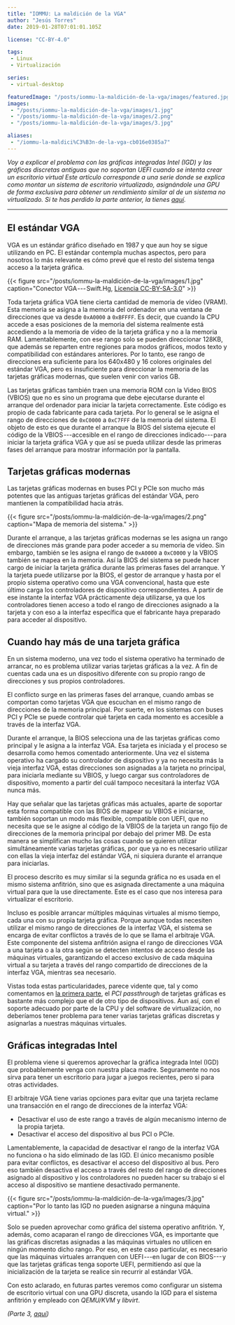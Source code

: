```yaml
---
title: "IOMMU: La maldición de la VGA"
author: "Jesús Torres"
date: 2019-01-28T07:01:01.105Z

license: "CC-BY-4.0"

tags:
 - Linux
 - Virtualización

series:
 - virtual-desktop

featuredImage: "/posts/iommu-la-maldición-de-la-vga/images/featured.jpg" 
images:
 - "/posts/iommu-la-maldición-de-la-vga/images/1.jpg" 
 - "/posts/iommu-la-maldición-de-la-vga/images/2.png" 
 - "/posts/iommu-la-maldición-de-la-vga/images/3.jpg" 

aliases:
 - "/iommu-la-maldici%C3%B3n-de-la-vga-cb016e0385a7"
---
```


_Voy a explicar el problema con las gráficas integradas Intel (IGD) y las gráficas discretas antiguas que no soportan UEFI cuando se intenta crear un escritorio virtual_
_Este artículo corresponde a una serie donde se explica como montar un sistema de escritorio virtualizado, asignándole una GPU de forma exclusiva para obtener un rendimiento similar al de un sistema no virtualizado._
_Si te has perdido la parte anterior, la tienes [aquí](https://medium.com/jmtorres/iommu-primer-asalto-7d342f7e77e5)._

____

## El estándar VGA

VGA es un estándar gráfico diseñado en 1987 y que aun hoy se sigue utilizando en PC.
El estándar contempla muchas aspectos, pero para nosotros lo más relevante es cómo prevé que el resto del sistema tenga acceso a la tarjeta gráfica.


{{< figure src="/posts/iommu-la-maldición-de-la-vga/images/1.jpg" caption="Conector VGA --- Swift.Hg, [Licencia CC-BY-SA-3.0](https://commons.wikimedia.org/wiki/File:Male_VGA_connector.jpg)" >}}


Toda tarjeta gráfica VGA tiene cierta cantidad de memoria de vídeo (VRAM).
Esta memoria se asigna a la memoria del ordenador en una ventana de direcciones que va desde `0xA0000` a `0xBFFFF`.
Es decir, que cuando la CPU accede a esas posiciones de la memoria del sistema realmente está accediendo a la memoria de vídeo de la tarjeta gráfica y no a la memoria RAM.
Lamentablemente, con ese rango solo se pueden direccionar 128KB, que además se reparten entre regiones para modos gráficos, modos texto y compatibilidad con estándares anteriores.
Por lo tanto, ese rango de direcciones era suficiente para los 640x480 y 16 colores originales del estándar VGA, pero es insuficiente para direccionar la memoria de las tarjetas gráficas modernas, que suelen venir con varios GB.

Las tarjetas gráficas también traen una memoria ROM con la Video BIOS (VBIOS) que no es sino un programa que debe ejecutarse durante el arranque del ordenador para iniciar la tarjeta correctamente.
Este código es propio de cada fabricante para cada tarjeta.
Por lo general se le asigna el rango de direcciones de `0xC0000` a `0xC7FFF` de la memoria del sistema.
El objeto de esto es que durante el arranque la BIOS del sistema ejecute el código de la VBIOS ---accesible en el rango de direcciones indicado--- para iniciar la tarjeta gráfica VGA y que así se pueda utilizar desde las primeras fases del arranque para mostrar información por la pantalla.

## Tarjetas gráficas modernas

Las tarjetas gráficas modernas en buses PCI y PCIe son mucho más potentes que las antiguas tarjetas gráficas del estándar VGA, pero mantienen la compatibilidad hacia atrás.

{{< figure src="/posts/iommu-la-maldición-de-la-vga/images/2.png" caption="Mapa de memoria del sistema." >}}

Durante el arranque, a las tarjetas gráficas modernas se les asigna un rango de direcciones más grande para poder acceder a su memoria de vídeo.
Sin embargo, también se les asigna el rango de `0xA0000` a `0xC0000` y la VBIOS también se mapea en la memoria.
Así la BIOS del sistema se puede hacer cargo de iniciar la tarjeta gráfica durante las primeras fases del arranque.
Y la tarjeta puede utilizarse por la BIOS, el gestor de arranque y hasta por el propio sistema operativo como una VGA convencional, hasta que este último carga los controladores de dispositivo correspondientes.
A partir de ese instante la interfaz VGA prácticamente deja utilizarse, ya que los controladores tienen acceso a todo el rango de direcciones asignado a la tarjeta y con eso a la interfaz específica que el fabricante haya preparado para acceder al dispositivo.

## Cuando hay más de una tarjeta gráfica

En un sistema moderno, una vez todo el sistema operativo ha terminado de arrancar, no es problema utilizar varias tarjetas gráficas a la vez.
A fin de cuentas cada una es un dispositivo diferente con su propio rango de direcciones y sus propios controladores.

El conflicto surge en las primeras fases del arranque, cuando ambas se comportan como tarjetas VGA que escuchan en el mismo rango de direcciones de la memoria principal.
Por suerte, en los sistemas con buses PCI y PCIe se puede controlar qué tarjeta en cada momento es accesible a través de la interfaz VGA.

Durante el arranque, la BIOS selecciona una de las tarjetas gráficas como principal y le asigna a la interfaz VGA.
Esa tarjeta es iniciada y el proceso se desarrolla como hemos comentado anteriormente.
Una vez el sistema operativo ha cargado su controlador de dispositivo y ya no necesita más la vieja interfaz VGA, estas direcciones son asignadas a la tarjeta no principal, para iniciarla mediante su VBIOS, y luego cargar sus controladores de dispositivo, momento a partir del cuál tampoco necesitará la interfaz VGA nunca más.

Hay que señalar que las tarjetas gráficas más actuales, aparte de soportar esta forma compatible con las BIOS de mapear su VBIOS e iniciarse, también soportan un modo más flexible, compatible con UEFI, que no necesita que se le asigne al código de la VBIOS de la tarjeta un rango fijo de direcciones de la memoria principal por debajo del primer MB.
De esta manera se simplifican mucho las cosas cuando se quieren utilizar simultáneamente varias tarjetas gráficas, por que ya no es necesario utilizar con ellas la vieja interfaz del estándar VGA, ni siquiera durante el arranque para iniciarlas.

El proceso descrito es muy similar si la segunda gráfica no es usada en el mismo sistema anfitrión, sino que es asignada directamente a una máquina virtual para que la use directamente.
Este es el caso que nos interesa para virtualizar el escritorio.

Incluso es posible arrancar múltiples máquinas virtuales al mismo tiempo, cada una con su propia tarjeta gráfica.
Porque aunque todas necesiten utilizar el mismo rango de direcciones de la interfaz VGA, el sistema se encarga de evitar conflictos a través de lo que se llama el arbitraje VGA.
Este componente del sistema anfitrión asigna el rango de direcciones VGA a una tarjeta o a la otra según se detecten intentos de acceso desde las máquinas virtuales, garantizando el acceso exclusivo de cada máquina virtual a su tarjeta a través del rango compartido de direcciones de la interfaz VGA, mientras sea necesario.

Vistas toda estas particularidades, parece vidente que, tal y como comentamos en [la primera parte](/posts/iommu-primer-asalto), el _PCI passthrough_ de tarjetas gráficas es bastante más complejo que el de otro tipo de dispositivos.
Aun así, con el soporte adecuado por parte de la CPU y del software de virtualización, no deberíamos tener problema para tener varias tarjetas gráficas discretas y asignarlas a nuestras máquinas virtuales.

## Gráficas integradas Intel

El problema viene si queremos aprovechar la gráfica integrada Intel (IGD) que probablemente venga con nuestra placa madre.
Seguramente no nos sirva para tener un escritorio para jugar a juegos recientes, pero si para otras actividades.

El arbitraje VGA tiene varias opciones para evitar que una tarjeta reclame una transacción en el rango de direcciones de la interfaz VGA:

* Desactivar el uso de este rango a través de algún mecanismo interno de la propia tarjeta.
* Desactivar el acceso del dispositivo al bus PCI o PCIe.

Lamentablemente, la capacidad de desactivar el rango de la interfaz VGA no funciona o ha sido eliminado de las IGD.
El único mecanismo posible para evitar conflictos, es desactivar el acceso del dispositivo al bus.
Pero eso también desactiva el acceso a través del resto del rango de direcciones asignado al dispositivo y los controladores no pueden hacer su trabajo si el acceso al dispositivo se mantiene desactivado permanente.

{{< figure src="/posts/iommu-la-maldición-de-la-vga/images/3.jpg" caption="Por lo tanto las IGD no pueden asignarse a ninguna máquina virtual." >}}

Solo se pueden aprovechar como gráfica del sistema operativo anfitrión.
Y, además, como acaparan el rango de direcciones VGA, es importante que las gráficas discretas asignadas a las máquinas virtuales no utilicen en ningún momento dicho rango.
Por eso, en este caso particular, es necesario que las máquinas virtuales arranquen con UEFI ---en lugar de con BIOS--- y que las tarjetas gráficas tenga soporte UEFI, permitiendo así que la inicialización de la tarjeta se realice sin recurrir al estándar VGA.

Con esto aclarado, en futuras partes veremos como configurar un sistema de escritorio virtual con una GPU discreta, usando la IGD para el sistema anfitrión y empleado con _QEMU/KVM_ y _libvirt_.

_(Parte 3, [aquí](/posts/escritorio-virtual-de-windows-10-parte-i))_
